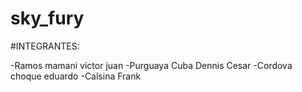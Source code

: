 # sky_fury
#INTEGRANTES:

-Ramos mamani victor juan
-Purguaya Cuba Dennis Cesar
-Cordova choque eduardo
-Calsina Frank
